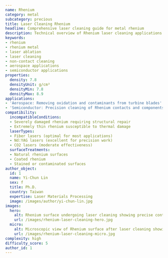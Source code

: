 ```yaml
---
name: Rhenium
category: metal
subcategory: precious
title: Laser Cleaning Rhenium
headline: Comprehensive laser cleaning guide for metal rhenium
description: Technical overview of Rhenium laser cleaning applications and parameters
keywords:
- rhenium
- rhenium metal
- laser ablation
- laser cleaning
- non-contact cleaning
- aerospace applications
- semiconductor applications
properties:
  density: 7.8
  densityUnit: g/cm³
  densityMin: 7.8
  densityMax: 8.9
applications:
- 'Aerospace: Removing oxidation and contaminants from turbine blades'
- 'Semiconductor: Precision cleaning of Rhenium contacts and components'
compatibility:
  incompatibleConditions:
  - Severely damaged rhenium requiring structural repair
  - Extremely thin rhenium susceptible to thermal damage
  laserTypes:
  - Fiber lasers (optimal for most applications)
  - Nd:YAG lasers (excellent for precision work)
  - CO2 lasers (moderate effectiveness)
  surfaceTreatments:
  - Natural rhenium surfaces
  - Coated rhenium
  - Stained or contaminated surfaces
author_object:
  id: 1
  name: Yi-Chun Lin
  sex: f
  title: Ph.D.
  country: Taiwan
  expertise: Laser Materials Processing
  image: /images/author/yi-chun-lin.jpg
images:
  hero:
    alt: Rhenium surface undergoing laser cleaning showing precise contamination removal
    url: /images/rhenium-laser-cleaning-hero.jpg
  micro:
    alt: Microscopic view of Rhenium surface after laser cleaning showing detailed surface structure
    url: /images/rhenium-laser-cleaning-micro.jpg
complexity: high
difficulty_score: 5
author_id: 1
---
```


